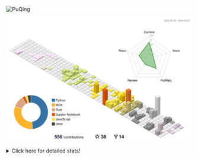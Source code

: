 ![PuQing](https://user-images.githubusercontent.com/27223114/171565019-9a56fae6-b08b-421f-99db-7e830da42371.png)

![](./profile-3d-contrib/profile-season-animate.svg)

<details>
<summary>Click here for detailed stats!</summary>

<!--START_SECTION:waka-->
![Lines of code](https://img.shields.io/badge/From%20Hello%20World%20I%27ve%20Written-1.3%20million%20lines%20of%20code-blue)

**🐱 My GitHub Data** 

> 📦 279.4 kB Used in GitHub's Storage 
 > 
> 🏆 184 Contributions in the Year 2024
 > 
> 🚫 Not Opted to Hire
 > 
> 📜 46 Public Repositories 
 > 
> 🔑 27 Private Repositories 
 > 
**I'm an Early 🐤** 

```text
🌞 Morning                535 commits         ██░░░░░░░░░░░░░░░░░░░░░░░   07.64 % 
🌆 Daytime                3249 commits        ████████████░░░░░░░░░░░░░   46.41 % 
🌃 Evening                1368 commits        █████░░░░░░░░░░░░░░░░░░░░   19.54 % 
🌙 Night                  1848 commits        ███████░░░░░░░░░░░░░░░░░░   26.40 % 
```


📊 **This Week I Spent My Time On** 

```text
💬 Programming Languages: 
Jupyter Notebook         4 hrs 5 mins        █████████████░░░░░░░░░░░░   51.23 % 
Python                   1 hr 23 mins        ████░░░░░░░░░░░░░░░░░░░░░   17.51 % 
Markdown                 54 mins             ███░░░░░░░░░░░░░░░░░░░░░░   11.38 % 
C++                      47 mins             ██░░░░░░░░░░░░░░░░░░░░░░░   09.93 % 
RPMSpec                  30 mins             ██░░░░░░░░░░░░░░░░░░░░░░░   06.31 % 

🔥 Editors: 
VS Code                  7 hrs 3 mins        ██████████████████████░░░   88.62 % 
Obsidian                 54 mins             ███░░░░░░░░░░░░░░░░░░░░░░   11.38 % 

💻 Operating System: 
WSL                      7 hrs 3 mins        ██████████████████████░░░   88.59 % 
Windows                  54 mins             ███░░░░░░░░░░░░░░░░░░░░░░   11.41 % 
```


<!--END_SECTION:waka-->
</details>
